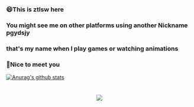### 😄This is ztlsw here
### You might see me on other platforms using another Nickname pgydsjy
### that's my name when I play games or watching animations 
### 👋Nice to meet you
[![Anurag's github stats](https://github-readme-stats.vercel.app/api?username=ztlsw&theme=dark)](https://github.com/anuraghazra/github-readme-stats)

<h1 align="center"> <a href="https://sunguoqi.com/"> <img src="https://readme-typing-svg.herokuapp.com/?lines=你%20好%20吗;&center=true&size=27"> </a> </h1>

<!--
**ztlsw/ztlsw** is a ✨ _special_ ✨ repository because its `README.md` (this file) appears on your GitHub profile.

Here are some ideas to get you started:

- 🔭 I’m currently working on ...
- 🌱 I’m currently learning ...
- 👯 I’m looking to collaborate on ...
- 🤔 I’m looking for help with ...
- 💬 Ask me about ...
- 📫 How to reach me: ...
- 😄 Pronouns: ...
- ⚡ Fun fact: ...
-->
